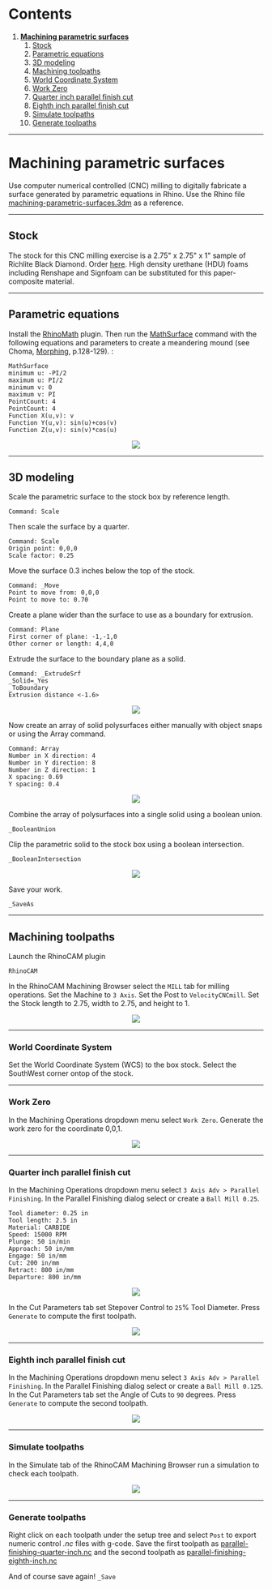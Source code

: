 # Contents
1. [**Machining parametric surfaces**](#machining-parametric-surfaces)
    1. [Stock](#stock)
    2. [Parametric equations](#parametric-equations)
    3. [3D modeling](#3d-modeling)
    4. [Machining toolpaths](#machining-toolpaths)
      1. [World Coordinate System](#world-coordinate-system)
      2. [Work Zero](#work-zero)
      3. [Quarter inch parallel finish cut](#quarter-inch-parallel-finish-cut)
      4. [Eighth inch parallel finish cut](#eighth-inch-parallel-finish-cut)
      5. [Simulate toolpaths](#simulate-toolpaths)
      6. [Generate toolpaths](#generate-toolpaths)

---

# Machining parametric surfaces
Use computer numerical controlled (CNC) milling
to digitally fabricate a surface
generated by parametric equations in Rhino.
Use the Rhino file [machining-parametric-surfaces.3dm](../models/machining-parametric-surfaces.3dm)
as a reference.

---

## Stock
The stock for this CNC milling exercise
is a 2.75" x 2.75" x 1" sample of Richlite Black Diamond.
Order [here](https://www.richlite.com/product/richlite-samples/).
High density urethane (HDU) foams including Renshape and Signfoam
can be substituted for this paper-composite material.

---

## Parametric equations
Install
the [RhinoMath](http://www.rhino3.de/_develop/__v3_plugins/math/) plugin.
Then run the
[MathSurface](http://www.rhino3.de/_develop/__v3_plugins/math/commands.shtml)
command with the following equations and parameters
to create a meandering mound (see Choma, [Morphing](http://www.morphingbook.com/), p.128-129).
:
```
MathSurface
minimum u: -PI/2
maximum u: PI/2
minimum v: 0
maximum v: PI
PointCount: 4
PointCount: 4
Function X(u,v): v
Function Y(u,v): sin(u)+cos(v)
Function Z(u,v): sin(v)*cos(u)
```

<p align="center"><img src="../images/digital-fabrication/math-surface.png"></p>

---

## 3D modeling
Scale the parametric surface to the stock box
by reference length.
```
Command: Scale
```

Then scale the surface by a quarter.
```
Command: Scale
Origin point: 0,0,0
Scale factor: 0.25
```

Move the surface 0.3 inches below the top of the stock.
```
Command: _Move
Point to move from: 0,0,0
Point to move to: 0.70
```

Create a plane wider than the surface to use as a boundary for extrusion.
```
Command: Plane
First corner of plane: -1,-1,0
Other corner or length: 4,4,0
```

Extrude the surface to the boundary plane as a solid.
```
Command: _ExtrudeSrf
_Solid=_Yes
_ToBoundary
Extrusion distance <-1.6>
```

<p align="center"><img src="../images/digital-fabrication/extrude.png"></p>

Now create an array of solid polysurfaces either manually with object snaps
or using the Array command.
```
Command: Array
Number in X direction: 4
Number in Y direction: 8
Number in Z direction: 1
X spacing: 0.69
Y spacing: 0.4
```

<p align="center"><img src="../images/digital-fabrication/array.png"></p>

Combine the array of polysurfaces into a single solid using a boolean union.
```
_BooleanUnion
```


Clip the parametric solid to the stock box using a boolean intersection.
```
_BooleanIntersection
```

<p align="center"><img src="../images/digital-fabrication/boolean-intersection.png"></p>

Save your work.
```
_SaveAs
```

---

## Machining toolpaths
Launch the RhinoCAM plugin
```
RhinoCAM
```
In the RhinoCAM Machining Browser
select the `MILL` tab for milling operations.
Set the Machine to `3 Axis`.
Set the Post to `VelocityCNCmill`.
Set the Stock length to 2.75, width to 2.75, and height to 1.

<p align="center"><img src="../images/digital-fabrication/stock.png"></p>

---

### World Coordinate System
Set the World Coordinate System (WCS) to the box stock.
Select the SouthWest corner ontop of the stock.

---

### Work Zero
In the Machining Operations dropdown menu
select `Work Zero`.
Generate the work zero for the coordinate 0,0,1.

<p align="center"><img src="../images/digital-fabrication/work-zero.png"></p>

---

### Quarter inch parallel finish cut
In the Machining Operations dropdown menu
select `3 Axis Adv > Parallel Finishing`.
In the Parallel Finishing dialog
select or create a `Ball Mill 0.25`.
```
Tool diameter: 0.25 in
Tool length: 2.5 in
Material: CARBIDE
Speed: 15000 RPM
Plunge: 50 in/min
Approach: 50 in/mm
Engage: 50 in/mm
Cut: 200 in/mm
Retract: 800 in/mm
Departure: 800 in/mm
```

<p align="center"><img src="../images/digital-fabrication/quarter-inch-tool.png"></p>

In the Cut Parameters tab set Stepover Control to
`25`% Tool Diameter.
Press `Generate` to compute the
first toolpath.

<p align="center"><img src="../images/digital-fabrication/parallel-finishing-1.png"></p>

---

### Eighth inch parallel finish cut
In the Machining Operations dropdown menu
select `3 Axis Adv > Parallel Finishing`.
In the Parallel Finishing dialog
select or create a `Ball Mill 0.125`.
In the Cut Parameters tab set
the Angle of Cuts to `90` degrees.
Press `Generate` to compute the
second toolpath.

<p align="center"><img src="../images/digital-fabrication/parallel-finishing-2.png"></p>

---

### Simulate toolpaths
In the Simulate tab of the RhinoCAM Machining Browser
run a simulation to check each toolpath.

<p align="center"><img src="../images/digital-fabrication/simulate-2.png"></p>

---

### Generate toolpaths
Right click on each toolpath under the setup tree
and select `Post` to export numeric control *.nc* files with g-code.
Save the first toolpath as [parallel-finishing-quarter-inch.nc](../models/parallel-finishing-quarter-inch.nc)
and the second toolpath as [parallel-finishing-eighth-inch.nc](../models/parallel-finishing-eighth-inch.nc)

And of course save again!
`_Save`
